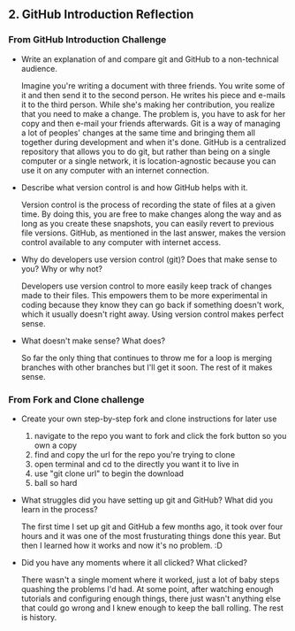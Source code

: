 ## 2. GitHub Introduction Reflection

### From GitHub Introduction Challenge

- Write an explanation of and compare git and GitHub to a non-technical audience.

	Imagine you're writing a document with three friends. You write some of it and then send it to the second person. He writes his piece and e-mails it to the third person. While she's making her contribution, you realize that you need to make a change. The problem is, you have to ask for her copy and then e-mail your friends afterwards. Git is a way of managing a lot of peoples' changes at the same time and bringing them all together during development and when it's done. GitHub is a centralized repository that allows you to do git, but rather than being on a single computer or a single network, it is location-agnostic because you can use it on any computer with an internet connection.

- Describe what version control is and how GitHub helps with it.

	Version control is the process of recording the state of files at a given time. By doing this, you are free to make changes along the way and as long as you create these snapshots, you can easily revert to previous file versions. GitHub, as mentioned in the last answer, makes the version control available to any computer with internet access.

- Why do developers use version control (git)? Does that make sense to you? Why or why not?

	Developers use version control to more easily keep track of changes made to their files. This empowers them to be more experimental in coding because they know they can go back if something doesn't work, which it usually doesn't right away. Using version control makes perfect sense.

- What doesn't make sense? What does?

	So far the only thing that continues to throw me for a loop is merging branches with other branches but I'll get it soon. The rest of it makes sense.

### From Fork and Clone challenge

- Create your own step-by-step fork and clone instructions for later use
	1. navigate to the repo you want to fork and click the fork button so you own a copy
	2. find and copy the url for the repo you're trying to clone
	3. open terminal and cd to the directly you want it to live in 
	4. use "git clone url" to begin the download
	5. ball so hard

- What struggles did you have setting up git and GitHub? What did you learn in the process?

	The first time I set up git and GitHub a few months ago, it took over four hours and it was one of the most frusturating things done this year. But then I learned how it works and now it's no problem. :D

- Did you have any moments where it all clicked? What clicked?

	There wasn't a single moment where it worked, just a lot of baby steps quashing the problems I'd had. At some point, after watching enough tutorials and configuring enough things, there just wasn't anything else that could go wrong and I knew enough to keep the ball rolling. The rest is history. 

<!-- Add your reflection here. Remove the comment markers -->
<!-- I'm good, just added the comments inline. -->
